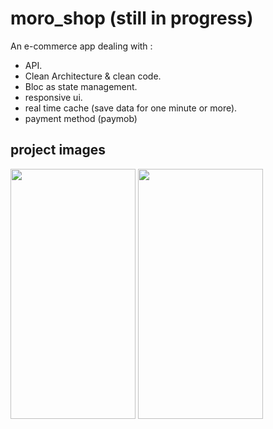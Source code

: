 # moro_shop (still in progress)

An e-commerce app dealing with :
  - API.
  - Clean Architecture & clean code.
  - Bloc as state management.
  - responsive ui.
  - real time cache (save data for one minute or more).
  - payment method (paymob)

## project images

<div>
<img src="https://github.com/MoRoshdy/moro_shop/assets/92895129/3a1942a5-1de2-4a6c-b967-1b4809678825" width=200 height=400>
  <img src="https://github.com/MoRoshdy/moro_shop/assets/92895129/0ff865a6-2ba0-49f9-bdc9-9211f3a79bfc" width=200 height=400>
</div>
